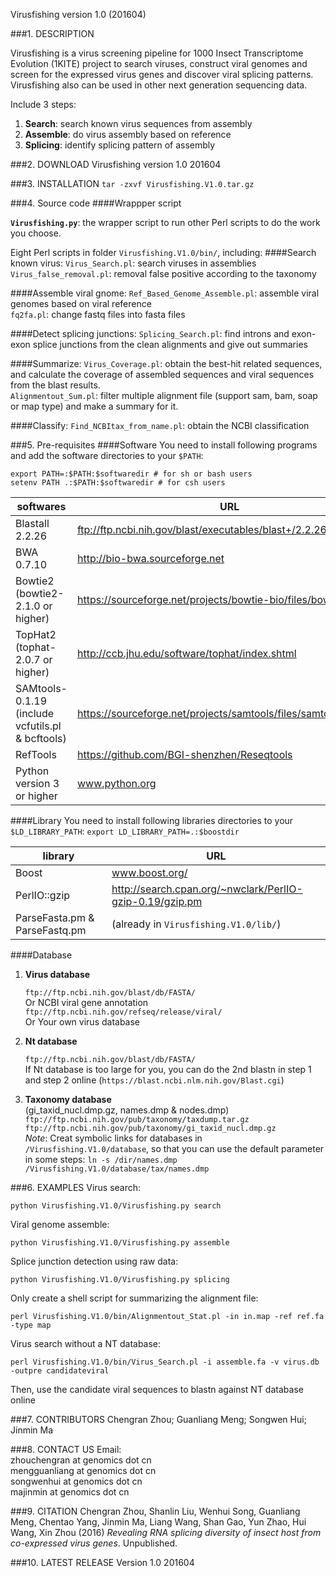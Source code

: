 Virusfishing version 1.0 (201604)

###1. DESCRIPTION

Virusfishing is a virus screening pipeline for 1000 Insect Transcriptome Evolution (1KITE) project to search viruses, construct viral genomes and screen for the expressed virus genes and discover viral splicing patterns. Virusfishing also can be used in other next generation sequencing data. 

Include 3 steps: 

1. **Search**:   search known virus sequences from assembly
2. **Assemble**: do virus assembly based on reference
3. **Splicing**: identify splicing pattern of assembly

###2. DOWNLOAD
Virusfishing version 1.0 201604

###3. INSTALLATION
`tar -zxvf Virusfishing.V1.0.tar.gz`

###4. Source code
####Wrappper script

**`Virusfishing.py`**: the wrapper script to run other Perl scripts to do the work you choose.

Eight Perl scripts in folder `Virusfishing.V1.0/bin/`, including:
####Search known virus:
`Virus_Search.pl`: search viruses in assemblies     
`Virus_false_removal.pl`: removal false positive according to the taxonomy   

####Assemble viral gnome:
`Ref_Based_Genome_Assemble.pl`: assemble viral genomes based on viral reference    
`fq2fa.pl`: change fastq files into fasta files
		
####Detect splicing junctions:
`Splicing_Search.pl`: find introns and exon-exon splice junctions from the clean alignments and give out summaries

####Summarize:
`Virus_Coverage.pl`: obtain the best-hit related sequences, and calculate the coverage of assembled sequences and viral sequences from the blast results.     
`Alignmentout_Sum.pl`: filter multiple alignment file (support sam, bam, soap or map type) and make a summary for it.
		
####Classify:
`Find_NCBItax_from_name.pl`: obtain the NCBI classification

###5. Pre-requisites
####Software
You need to install following programs and add the software directories to your `$PATH`:
	
	export PATH=:$PATH:$softwaredir # for sh or bash users
	setenv PATH .:$PATH:$softwaredir # for csh users

| softwares | URL |
|----------- | --- |
| Blastall 2.2.26 | ftp://ftp.ncbi.nih.gov/blast/executables/blast+/2.2.26 |
| BWA 0.7.10 | http://bio-bwa.sourceforge.net |
| Bowtie2 (bowtie2-2.1.0 or higher) | https://sourceforge.net/projects/bowtie-bio/files/bowtie2/ |
| TopHat2 (tophat-2.0.7 or higher) | http://ccb.jhu.edu/software/tophat/index.shtml |
| SAMtools-0.1.19 (include vcfutils.pl & bcftools) | https://sourceforge.net/projects/samtools/files/samtools/0.1.19/ |
| RefTools | https://github.com/BGI-shenzhen/Reseqtools |
| Python version 3 or higher | www.python.org |

####Library
You need to install following libraries directories to your `$LD_LIBRARY_PATH`: `export LD_LIBRARY_PATH=.:$boostdir`

| library | URL |
| -------- | --- |
| Boost | www.boost.org/ |
| PerlIO::gzip |http://search.cpan.org/~nwclark/PerlIO-gzip-0.19/gzip.pm |
|ParseFasta.pm & ParseFastq.pm | (already in `Virusfishing.V1.0/lib/`) |

####Database
1. **Virus database**

	`ftp://ftp.ncbi.nih.gov/blast/db/FASTA/`   
	Or NCBI viral gene annotation    
	`ftp://ftp.ncbi.nih.gov/refseq/release/viral/`   
	Or Your own virus database
2. **Nt database**
	
	`ftp://ftp.ncbi.nih.gov/blast/db/FASTA/`   
	If Nt database is too large for you, you can do the 2nd blastn in step 1 and step 2 online (`https://blast.ncbi.nlm.nih.gov/Blast.cgi`)
	
3. **Taxonomy database**   
	(gi_taxid_nucl.dmp.gz, names.dmp & nodes.dmp)   
	`ftp://ftp.ncbi.nih.gov/pub/taxonomy/taxdump.tar.gz`  
	`ftp://ftp.ncbi.nih.gov/pub/taxonomy/gi_taxid_nucl.dmp.gz`   
*Note*: Creat symbolic links for databases in `/Virusfishing.V1.0/database`, 
	so that you can use the default parameter in some steps:
	`ln -s /dir/names.dmp /Virusfishing.V1.0/database/tax/names.dmp`

###6. EXAMPLES
Virus search: 
	
	python Virusfishing.V1.0/Virusfishing.py search 

Viral genome assemble:
	
	python Virusfishing.V1.0/Virusfishing.py assemble

Splice junction detection using raw data:
	
	python Virusfishing.V1.0/Virusfishing.py splicing

Only create a shell script for summarizing the alignment file:
	
	perl Virusfishing.V1.0/bin/Alignmentout_Stat.pl -in in.map -ref ref.fa -type map
	
Virus search without a NT database:
	
	perl Virusfishing.V1.0/bin/Virus_Search.pl -i assemble.fa -v virus.db -outpre candidateviral
	
Then, use the candidate viral sequences to blastn against NT database online

###7. CONTRIBUTORS
Chengran Zhou; Guanliang Meng; Songwen Hui; Jinmin Ma

###8. CONTACT US
Email:    
zhouchengran at genomics dot cn   
mengguanliang at genomics dot cn   
songwenhui at genomics dot cn   
majinmin at genomics dot cn

###9. CITATION
Chengran Zhou, Shanlin Liu, Wenhui Song, Guanliang Meng, Chentao Yang, Jinmin Ma, Liang Wang, Shan Gao, Yun Zhao, Hui Wang, Xin Zhou (2016) *Revealing RNA splicing diversity of insect host from co-expressed virus genes*. Unpublished.

###10. LATEST RELEASE
Version 1.0 201604

